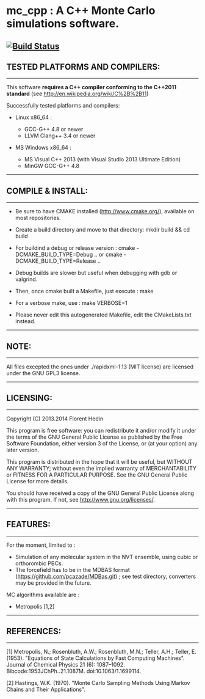 # mc_cpp : A C++ Monte Carlo simulations software.
[![Build Status](https://travis-ci.org/FHedin/mc_cpp.svg?branch=experimental)](https://travis-ci.org/FHedin/mc_cpp)
----------------------------------------------
## TESTED PLATFORMS AND COMPILERS:
----------------------------------------------
This software **requires a C++ compiler conforming to the C++2011 standard** (see http://en.wikipedia.org/wiki/C%2B%2B11) 

Successfully tested platforms and compilers:
* Linux x86_64 :
  * GCC-G++ 4.8 or newer
  * LLVM Clang++ 3.4 or newer 

* MS Windows x86_64 : 
  * MS Visual C++ 2013 (with Visual Studio 2013 Ultimate Edition)
  * MinGW GCC-G++ 4.8

----------------------------------------------
## COMPILE & INSTALL:
----------------------------------------------
* Be sure to have CMAKE installed (http://www.cmake.org/), available on most repositories.

* Create a build directory and move to that directory: 
        mkdir build && cd build

* For buildind a debug or release version : 
        cmake -DCMAKE_BUILD_TYPE=Debug ..
or
        cmake -DCMAKE_BUILD_TYPE=Release ..

* Debug builds are slower but useful when debugging with gdb or valgrind.

* Then, once cmake built a Makefile, just execute :
        make

* For a verbose make, use : 
        make VERBOSE=1

* Please never edit this autogenerated Makefile, edit the CMakeLists.txt instead.

----------------------------------------------
## NOTE:
----------------------------------------------
All files excepted the ones under ./rapidxml-1.13 (MIT license) are licensed under the GNU GPL3 license.

----------------------------------------------
## LICENSING:
----------------------------------------------
Copyright (C) 2013.2014  Florent Hedin

This program is free software: you can redistribute it and/or modify
it under the terms of the GNU General Public License as published by
the Free Software Foundation, either version 3 of the License, or
(at your option) any later version.

This program is distributed in the hope that it will be useful,
but WITHOUT ANY WARRANTY; without even the implied warranty of
MERCHANTABILITY or FITNESS FOR A PARTICULAR PURPOSE.  See the
GNU General Public License for more details.

You should have received a copy of the GNU General Public License
along with this program.  If not, see <http://www.gnu.org/licenses/>.

----------------------------------------------
## FEATURES:
----------------------------------------------
For the moment, limited to : 
* Simulation of any molecular system in the NVT ensemble, using cubic or orthorombic PBCs.
* The forcefield has to be in the MDBAS format (https://github.com/pcazade/MDBas.git) ; see test directory, converters may be provided in the future.

MC algorithms available are :
* Metropolis [1,2]

----------------------------------------------
## REFERENCES:
----------------------------------------------
[1] Metropolis, N.; Rosenbluth, A.W.; Rosenbluth, M.N.; Teller, A.H.; Teller, E. (1953). "Equations of State Calculations by Fast Computing Machines". Journal of Chemical Physics 21 (6): 1087–1092. Bibcode:1953JChPh..21.1087M. doi:10.1063/1.1699114.

[2] Hastings, W.K. (1970). "Monte Carlo Sampling Methods Using Markov Chains and Their Applications".


